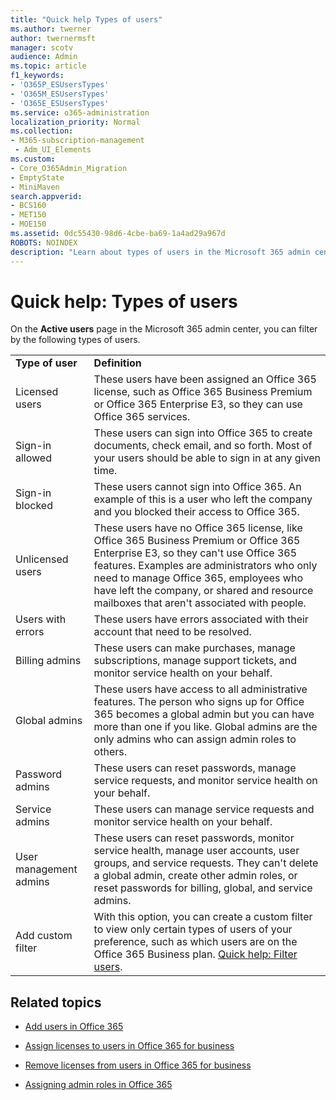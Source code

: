```yaml
---
title: "Quick help Types of users"
ms.author: twerner
author: twernermsft
manager: scotv
audience: Admin
ms.topic: article
f1_keywords:
- 'O365P_ESUsersTypes'
- 'O365M_ESUsersTypes'
- 'O365E_ESUsersTypes'
ms.service: o365-administration
localization_priority: Normal
ms.collection: 
- M365-subscription-management 
 - Adm_UI_Elements
ms.custom:
- Core_O365Admin_Migration
- EmptyState
- MiniMaven
search.appverid:
- BCS160
- MET150
- MOE150
ms.assetid: 0dc55430-98d6-4cbe-ba69-1a4ad29a967d
ROBOTS: NOINDEX
description: "Learn about types of users in the Microsoft 365 admin center. "
---
```


# Quick help: Types of users

On the **Active users** page in the Microsoft 365 admin center, you can filter by the following types of users. 
  
|||
|:-----|:-----|
|**Type of user** <br/> |**Definition** <br/> |
|Licensed users  <br/> |These users have been assigned an Office 365 license, such as Office 365 Business Premium or Office 365 Enterprise E3, so they can use Office 365 services.  <br/> |
|Sign-in allowed  <br/> |These users can sign into Office 365 to create documents, check email, and so forth. Most of your users should be able to sign in at any given time.  <br/> |
|Sign-in blocked  <br/> |These users cannot sign into Office 365. An example of this is a user who left the company and you blocked their access to Office 365.  <br/> |
|Unlicensed users  <br/> |These users have no Office 365 license, like Office 365 Business Premium or Office 365 Enterprise E3, so they can't use Office 365 features. Examples are administrators who only need to manage Office 365, employees who have left the company, or shared and resource mailboxes that aren't associated with people.  <br/> |
|Users with errors  <br/> |These users have errors associated with their account that need to be resolved.  <br/> |
|Billing admins  <br/> |These users can make purchases, manage subscriptions, manage support tickets, and monitor service health on your behalf.  <br/> |
|Global admins  <br/> |These users have access to all administrative features. The person who signs up for Office 365 becomes a global admin but you can have more than one if you like. Global admins are the only admins who can assign admin roles to others.  <br/> |
|Password admins  <br/> |These users can reset passwords, manage service requests, and monitor service health on your behalf.  <br/> |
|Service admins  <br/> |These users can manage service requests and monitor service health on your behalf.  <br/> |
|User management admins  <br/> |These users can reset passwords, monitor service health, manage user accounts, user groups, and service requests. They can't delete a global admin, create other admin roles, or reset passwords for billing, global, and service admins.  <br/> |
|Add custom filter  <br/> |With this option, you can create a custom filter to view only certain types of users of your preference, such as which users are on the Office 365 Business plan. [Quick help: Filter users](https://support.office.com/article/8ac6a63c-04d8-4ceb-91af-d7e27b6eac0c).  <br/> |
   
## Related topics

- [Add users in Office 365](../add-users/add-users.md)
    
- [Assign licenses to users in Office 365 for business](../subscriptions-and-billing/assign-licenses-to-users.md)
    
- [Remove licenses from users in Office 365 for business](../subscriptions-and-billing/remove-licenses-from-users.md)
    
- [Assigning admin roles in Office 365](../add-users/assign-admin-roles.md)
    

